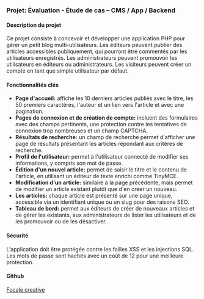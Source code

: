 ### Projet: Évaluation - Étude de cas – CMS / App / Backend

#### Description du projet

Ce projet consiste à concevoir et développer une application PHP pour gérer un petit blog multi-utilisateurs. Les éditeurs peuvent publier des articles accessibles publiquement, qui pourront être commentés par les utilisateurs enregistrés. Les administrateurs peuvent promouvoir les utilisateurs en éditeurs ou administrateurs. Les visiteurs peuvent créer un compte en tant que simple utilisateur par défaut.

#### Fonctionnalités clés

- **Page d'accueil:** affiche les 10 derniers articles publiés avec le titre, les 50 premiers caractères, l'auteur et un lien vers l'article et avec une pagination.
- **Pages de connexion et de création de compte:** incluent des formulaires avec des champs pertinents, une protection contre les tentatives de connexion trop nombreuses et un champ CAPTCHA.
- **Résultats de recherche:** un champ de recherche permet d'afficher une page de résultats présentant les articles répondant aux critères de recherche.
- **Profil de l'utilisateur:** permet à l'utilisateur connecté de modifier ses informations, y compris son mot de passe.
- **Édition d'un nouvel article:** permet de saisir le titre et le contenu de l'article, en utilisant un éditeur de texte enrichi comme TinyMCE.
- **Modification d'un article:** similaire à la page précédente, mais permet de modifier un article existant plutôt que d'en créer un nouveau.
- **Les articles:** chaque article est présenté sur une page unique, accessible via un identifiant unique ou un slug pour des raisons SEO.
- **Tableau de bord:** permet aux éditeurs de créer de nouveaux articles et de gérer les existants, aux administrateurs de lister les utilisateurs et de les promouvoir ou de les désactiver.

#### Sécurité

L'application doit être protégée contre les failles XSS et les injections SQL. Les mots de passe sont hachés avec un coût de 12 pour une meilleure protection.

#### Github

[Focale creative](https://github.com/NicolasODT/blog-photo-bootstrap)
